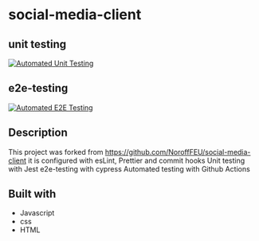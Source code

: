 # social-media-client

## unit testing

[![Automated Unit Testing](https://github.com/Ingsy/social-media-client/actions/workflows/unit-test.yml/badge.svg)](https://github.com/Ingsy/social-media-client/actions/workflows/unit-test.yml)

## e2e-testing

[![Automated E2E Testing](https://github.com/Ingsy/social-media-client/actions/workflows/e2e-test.yml/badge.svg)](https://github.com/Ingsy/social-media-client/actions/workflows/e2e-test.yml)

## Description

This project was forked from https://github.com/NoroffFEU/social-media-client
it is configured with esLint, Prettier and commit hooks
Unit testing with Jest
e2e-testing with cypress
Automated testing with Github Actions

## Built with

- Javascript
- css
- HTML
